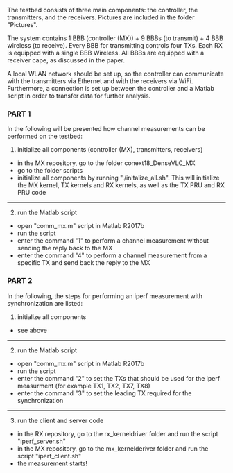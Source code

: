 The testbed consists of three main components: the controller, the transmitters, and the receivers. Pictures are included in the folder "Pictures". 

The system contains 1 BBB (controller (MX)) + 9 BBBs (to transmit) + 4 BBB wireless (to receive). 
Every BBB for transmitting controls four TXs. Each RX is equipped with a single BBB Wireless. All BBBs are equipped with a receiver cape, as discussed in the paper.  

A local WLAN network should be set up, so the controller can communicate with the transmitters via Ethernet and with the receivers via WiFi. 
Furthermore, a connection is set up between the controller and a Matlab script in order to transfer data for further analysis.

### PART 1

In the following will be presented how channel measurements can be performed on the testbed: 


1. initialize all components (controller (MX), transmitters, receivers) 
- in the MX repository, go to the folder conext18_DenseVLC_MX
- go to the folder scripts
- initialize all components by running "./initalize_all.sh". This will initialize the MX kernel, TX kernels and RX kernels, as well as the TX PRU and RX PRU code

---------
2. run the Matlab script
- open "comm_mx.m" script in Matlab R2017b
- run the script
- enter the command "1" to perform a channel measurement without sending the reply back to the MX
- enter the command "4" to perform a channel measurement from a specific TX and send back the reply to the MX


### PART 2

In the following, the steps for performing an iperf measurement with synchronization are listed: 


1. initialize all components
- see above

---------
2. run the Matlab script
- open "comm_mx.m" script in Matlab R2017b
- run the script
- enter the command "2" to set the TXs that should be used for the iperf measurment (for example TX1, TX2, TX7, TX8)
- enter the command "3" to set the leading TX required for the synchronization
---------

3. run the client and server code
- in the RX repository, go to the rx_kerneldriver folder and run the script "iperf_server.sh"
- in the MX repository, go to the mx_kernelderiver folder and run the script "iperf_client.sh"
- the measurement starts!
